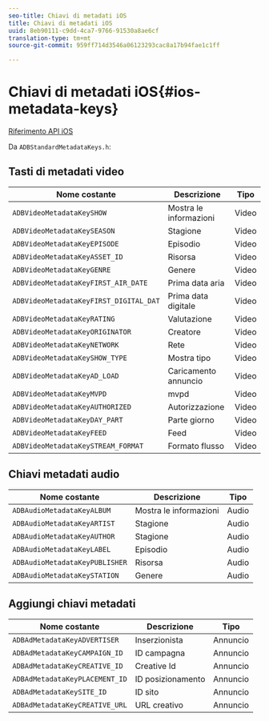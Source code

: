 ```yaml
---
seo-title: Chiavi di metadati iOS
title: Chiavi di metadati iOS
uuid: 8eb90111-c9dd-4ca7-9766-91530a8ae6cf
translation-type: tm+mt
source-git-commit: 959ff714d3546a06123293cac8a17b94fae1c1ff

---
```



# Chiavi di metadati iOS{#ios-metadata-keys}

[Riferimento API iOS](https://adobe-marketing-cloud.github.io/media-sdks/reference/ios/)

Da `ADBStandardMetadataKeys.h`:

## Tasti di metadati video

| Nome costante | Descrizione | Tipo |
|---|---|---|
| `ADBVideoMetadataKeySHOW` | Mostra le informazioni | Video |
| `ADBVideoMetadataKeySEASON` | Stagione | Video |
| `ADBVideoMetadataKeyEPISODE` | Episodio | Video |
| `ADBVideoMetadataKeyASSET_ID` | Risorsa | Video |
| `ADBVideoMetadataKeyGENRE` | Genere | Video |
| `ADBVideoMetadataKeyFIRST_AIR_DATE` | Prima data aria | Video |
| `ADBVideoMetadataKeyFIRST_DIGITAL_DAT` | Prima data digitale | Video |
| `ADBVideoMetadataKeyRATING` | Valutazione | Video |
| `ADBVideoMetadataKeyORIGINATOR` | Creatore | Video |
| `ADBVideoMetadataKeyNETWORK` | Rete | Video |
| `ADBVideoMetadataKeySHOW_TYPE` | Mostra tipo | Video |
| `ADBVideoMetadataKeyAD_LOAD` | Caricamento annuncio | Video |
| `ADBVideoMetadataKeyMVPD` | mvpd | Video |
| `ADBVideoMetadataKeyAUTHORIZED` | Autorizzazione | Video |
| `ADBVideoMetadataKeyDAY_PART` | Parte giorno | Video |
| `ADBVideoMetadataKeyFEED` | Feed | Video |
| `ADBVideoMetadataKeySTREAM_FORMAT` | Formato flusso | Video |

## Chiavi metadati audio

| Nome costante | Descrizione | Tipo |
|---|---|---|
| `ADBAudioMetadataKeyALBUM` | Mostra le informazioni | Audio |
| `ADBAudioMetadataKeyARTIST` | Stagione | Audio |
| `ADBAudioMetadataKeyAUTHOR` | Stagione | Audio |
| `ADBAudioMetadataKeyLABEL` | Episodio | Audio |
| `ADBAudioMetadataKeyPUBLISHER` | Risorsa | Audio |
| `ADBAudioMetadataKeySTATION` | Genere | Audio |

## Aggiungi chiavi metadati

| Nome costante | Descrizione | Tipo |
|---|---|---|
| `ADBAdMetadataKeyADVERTISER` | Inserzionista |  Annuncio |
| `ADBAdMetadataKeyCAMPAIGN_ID` | ID campagna | Annuncio |
| `ADBAdMetadataKeyCREATIVE_ID` | Creative Id | Annuncio |
| `ADBAdMetadataKeyPLACEMENT_ID` | ID posizionamento | Annuncio |
| `ADBAdMetadataKeySITE_ID` | ID sito | Annuncio |
| `ADBAdMetadataKeyCREATIVE_URL` | URL creativo | Annuncio |

